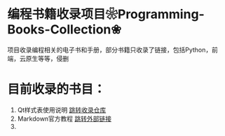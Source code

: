 # 编程书籍收录项目❀Programming-Books-Collection❀
项目收录编程相关的电子书和手册，部分书籍只收录了链接，包括Python，前端，云原生等等，侵删

# 目前收录的书目：
1. Qt样式表使用说明 [跳转收录仓库](https://github.com/CatDayDream/Programming-Books-Sharing/blob/master/Python/Qt%E6%A0%B7%E5%BC%8F%E8%A1%A8%E4%BD%BF%E7%94%A8%E8%AF%B4%E6%98%8E%E4%B9%A6.pdf)
2. Markdown官方教程 [跳转外部链接](https://markdown.com.cn/basic-syntax/)
3. 
